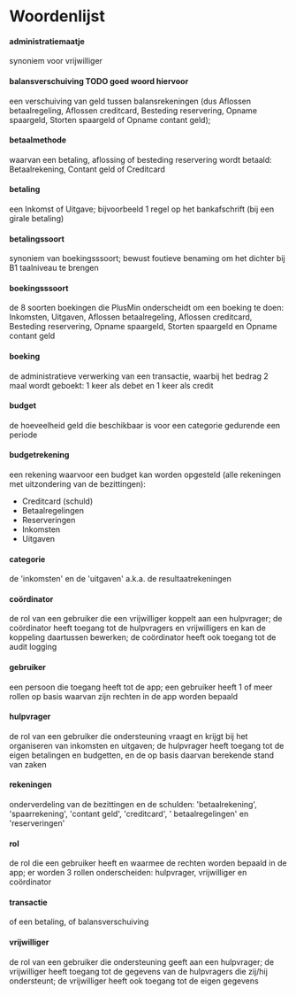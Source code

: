 ﻿# Woordenlijst

#### administratiemaatje

synoniem voor vrijwilliger

#### balansverschuiving TODO goed woord hiervoor

een verschuiving van geld tussen balansrekeningen (dus Aflossen betaalregeling, Aflossen creditcard, Besteding
reservering, Opname spaargeld, Storten spaargeld of Opname contant geld);

#### betaalmethode

waarvan een betaling, aflossing of besteding reservering wordt betaald: Betaalrekening, Contant geld of Creditcard

#### betaling

een Inkomst of Uitgave; bijvoorbeeld 1 regel op het bankafschrift (bij een girale betaling)

#### betalingssoort

synoniem van boekingsssoort; bewust foutieve benaming om het dichter bij B1 taalniveau te brengen

#### boekingsssoort

de 8 soorten boekingen die PlusMin onderscheidt om een boeking te doen: Inkomsten, Uitgaven, Aflossen betaalregeling,
Aflossen creditcard, Besteding reservering, Opname spaargeld, Storten spaargeld en Opname contant geld

#### boeking

de administratieve verwerking van een transactie, waarbij het bedrag 2 maal wordt geboekt: 1 keer als debet en 1 keer
als credit

#### budget

de hoeveelheid geld die beschikbaar is voor een categorie gedurende een periode

#### budgetrekening

een rekening waarvoor een budget kan worden opgesteld (alle rekeningen met uitzondering van de bezittingen):

- Creditcard (schuld)
- Betaalregelingen
- Reserveringen
- Inkomsten
- Uitgaven

#### categorie

de 'inkomsten' en de 'uitgaven' a.k.a. de resultaatrekeningen

#### co&ouml;rdinator

de rol van een gebruiker die een vrijwilliger koppelt aan een hulpvrager; de co&ouml;rdinator heeft toegang tot de
hulpvragers en vrijwilligers en kan de koppeling daartussen bewerken; de co&ouml;rdinator heeft ook toegang tot de audit
logging

#### gebruiker

een persoon die toegang heeft tot de app; een gebruiker heeft 1 of meer rollen op basis waarvan zijn rechten in de app
worden bepaald

#### hulpvrager

de rol van een gebruiker die ondersteuning vraagt en krijgt bij het organiseren van inkomsten en uitgaven; de hulpvrager
heeft toegang tot de eigen betalingen en budgetten, en de op basis daarvan berekende stand van zaken

#### rekeningen

onderverdeling van de bezittingen en de schulden: 'betaalrekening', 'spaarrekening', 'contant geld', 'creditcard', '
betaalregelingen' en 'reserveringen'

#### rol

de rol die een gebruiker heeft en waarmee de rechten worden bepaald in de app; er worden 3 rollen onderscheiden:
hulpvrager, vrijwilliger en co&ouml;rdinator

#### transactie

of een betaling, of balansverschuiving

#### vrijwilliger

de rol van een gebruiker die ondersteuning geeft aan een hulpvrager; de vrijwilliger heeft toegang tot de gegevens van
de hulpvragers die zij/hij ondersteunt; de vrijwilliger heeft ook toegang tot de eigen gegevens 
